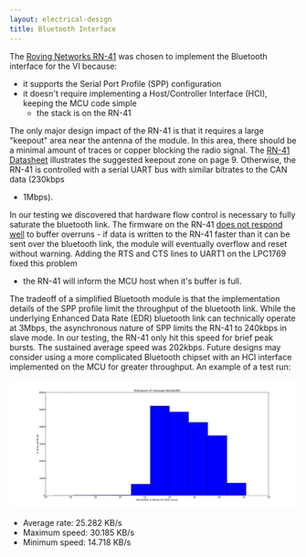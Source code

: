 ```yaml
---
layout: electrical-design
title: Bluetooth Interface
---
```


The [Roving Networks RN-41](http://www.rovingnetworks.com/products/RN41) was
chosen to implement the Bluetooth interface for the VI because:

* it supports the Serial Port Profile (SPP) configuration
* it doesn't require implementing a Host/Controller Interface (HCI), keeping the
  MCU code simple
  - the stack is on the RN-41

The only major design impact of the RN-41 is that it requires a large "keepout"
area near the antenna of the module. In this area, there should be a minimal
amount of traces or copper blocking the radio signal. The [RN-41
Datasheet](http://www.rovingnetworks.com/resources/download/18/RN_41)
illustrates the suggested keepout zone on page 9. Otherwise, the RN-41 is
controlled with a serial UART bus with similar bitrates to the CAN data (230kbps
- 1Mbps).

In our testing we discovered that hardware flow control is necessary to fully
saturate the bluetooth link. The firmware on the RN-41 [does not respond
well](http://christopherpeplin.com/2013/07/26/uart-hardware-flow-control/) to
buffer overruns - if data is written to the RN-41 faster than it can be sent
over the bluetooth link, the module will eventually overflow and reset without
warning. Adding the RTS and CTS lines to UART1 on the LPC1769 fixed this problem
- the RN-41 will inform the MCU host when it's buffer is full.

The tradeoff of a simplified Bluetooth module is that the implementation details
of the SPP profile limit the throughput of the bluetooth link. While the
underlying Enhanced Data Rate (EDR) bluetooth link can technically operate at
3Mbps, the asynchronous nature of SPP limits the RN-41 to 240kbps in slave mode.
In our testing, the RN-41 only hit this speed for brief peak bursts. The
sustained average speed was 202kbps. Future designs may consider using a more
complicated Bluetooth chipset with an HCI interface implemented on the MCU for
greater throughput. An example of a test run:

<img width="900" src="/electrical/img/BT_Endurance_Histogram_012613.svg" title="Bluetooth Testing Results"/>

* Average rate: 25.282 KB/s
* Maximum speed: 30.185 KB/s
* Minimum speed: 14.718 KB/s
